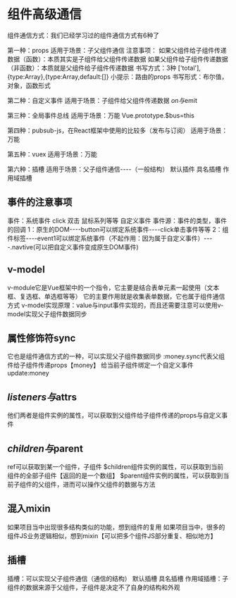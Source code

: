 # 组件高级通信
组件通信方式：我们已经学习过的组件通信方式有6种了

第一种：props
适用于场景：子父组件通信
注意事项：
如果父组件给子组件传递数据（函数）：本质其实是子组件给父组件传递数据
如果父组件给子组件传递数据（非函数）：本质就是父组件给子组件传递数据
书写方式：3种
['total'],{type:Array},{type:Array,default:[]}
小提示：路由的props
书写形式：布尔值，对象，函数形式

第二种：自定义事件
适用于场景：子组件给父组件传递数据
$on与$emit

第三种：全局事件总线
适用于场景：万能
Vue.prototype.$bus=this

第四种：pubsub-js，在React框架中使用的比较多（发布与订阅）
适用于场景：万能

第五种：vuex
适用于场景：万能

第六种：插槽
适用于场景：父子组件通信----（一般结构）
默认插件
具名插槽
作用域插槽

## 事件的注意事项
事件：系统事件 click 双击 鼠标系列等等
    自定义事件
事件源：事件的类型，事件的回调
1：原生的DOM----button可以绑定系统事件----click单击事件等等
2：组件标签----event1可以绑定系统事件（不起作用：因为属于自定义事件）----.navtive(可以把自定义事件变成原生DOM事件)

## v-model
v-module它是Vue框架中的一个指令，它主要是结合表单元素一起使用（文本框、复选框、单选框等等）
它的主要作用就是收集表单数据，它也属于组件通信方式
v-model实现原理：value与input事件实现的，而且还需要注意可以使用v-model实现父子组件数据同步

## 属性修饰符sync
它也是组件通信方式的一种，可以实现父子组件数据同步
:money.sync代表父组件给子组件传递props【money】 给当前子组件绑定一个自定义事件update:money

## $listeners与$attrs
他们两者是组件实例的属性，可以获取到父组件给子组件传递的props与自定义事件  

## $children与$parent
ref可以获取到某一个组件，子组件
$children组件实例的属性，可以获取到当前组件的全部子组件【返回的是一个数组】
$parent组件实例的属性，可以获取到当前子组件的父组件，进而可以操作父组件的数据与方法

## 混入mixin
如果项目当中出现很多结构类似的功能，想到组件的复用
如果项目当中，很多的组件JS业务逻辑相似，想到mixin【可以把多个组件JS部分重复、相似地方】

## 插槽
插槽：可以实现父子组件通信（通信的结构）
默认插槽
具名插槽
作用域插槽：子组件的数据来源于父组件，子组件是决定不了自身的结构和外观